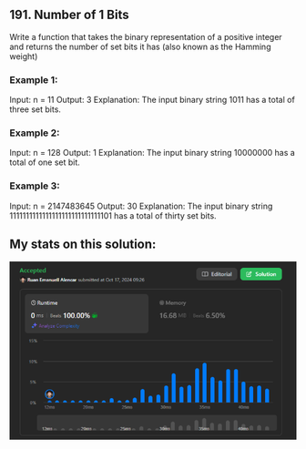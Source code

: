 ## 191. Number of 1 Bits

Write a function that takes the binary representation of a positive integer and returns the number of 
set bits it has (also known as the Hamming weight)

### Example 1:
Input: n = 11
Output: 3
Explanation:
The input binary string 1011 has a total of three set bits.

### Example 2:
Input: n = 128
Output: 1
Explanation:
The input binary string 10000000 has a total of one set bit.

### Example 3:
Input: n = 2147483645
Output: 30
Explanation:
The input binary string 1111111111111111111111111111101 has a total of thirty set bits.

## My stats on this solution:
![alt text](image.png)